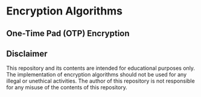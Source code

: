 # Encryption Algorithms

## One-Time Pad (OTP) Encryption


## Disclaimer

This repository and its contents are intended for educational purposes only. The implementation of encryption algorithms should not be used for any illegal or unethical activities. The author of this repository is not responsible for any misuse of the contents of this repository.
